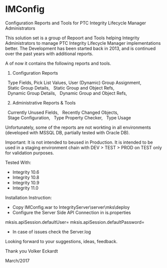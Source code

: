 # IMConfig
Configuration Reports and Tools for PTC Integrity Lifecycle Manager Administrators

This solution set is a group of Repoort and Tools helping Integrity Administrators to manage PTC Integrity Lifecycle Manager implementations better.
The Development has been started back in 2013, and is continued over the past years with additional reports.

A of now it contains the following reports and tools.

1) Configuration Reports

  Type Fields,
  Pick List Values,
  User (Dynamic) Group Assignment,
  Static Group Details,
  Static Group and Object Refs,
  Dynamic Group Details,
  Dynamic Group and Object Refs,


2) Administrative Reports & Tools

  Currently Unused Fields,
  Recently Changed Objects,
  Stage Configuration,
  Type Property Checker,
  Type Usage

Unfortunately, some of the reports are not workting in all environments (developed with MSSQL DB, partially tested with Oracle DB).

Important: It is not intended to beused in Production. It is intended to be used in a staging environment chain with DEV > TEST > PROD 
on TEST only for validation purposes.

Tested With:
- Integrity 10.6
- Integrity 10.8
- Integrity 10.9
- Integrity 11.0

Installation Instruction:

- Copy IMConfig.war to IntegrityServer\server\mks\deploy
- Configure the Server Side API Connection in is.properties

mksis.apiSession.defaultUser=<username>
mksis.apiSession.defaultPassword=<password>

- In case of issues check the Server.log

Looking forward to your suggestions, ideas, feedback.

Thank you
Volker Eckardt

March/2017
